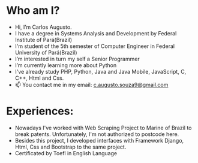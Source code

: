 # Who am I?
- Hi, I’m Carlos Augusto. 
- I have a degree in Systems Analysis and Development by Federal Institute of Pará(Brazil)
- I'm student of the 5th semester of Computer Engineer in Federal University of Pará(Brazil)
- I’m interested in turn my self a Senior Programmer
- I’m currently learning more about Python
- I've already study PHP, Python, Java and Java Mobile, JavaScript, C, C++, Html and Css.
- 📫 You contact me in my email: c.augusto.souza9@gmail.com

# Experiences:
- Nowadays I've worked with Web Scraping Project to Marine of Brazil to break patents. Unfortunately, I'm not authorized to postcode here.
- Besides this project, I developed interfaces with Framework Django, Html, Css and Bootstrap to the same project.
- Certificated by Toefl in English Language

<!---
CaarlosAugusto/CaarlosAugusto is a ✨ special ✨ repository because its `README.md` (this file) appears on your GitHub profile.
You can click the Preview link to take a look at your changes.
--->
